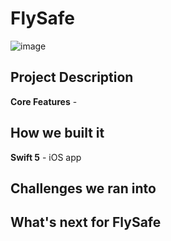 # FlySafe

![image](http://u.cubeupload.com/coding_ninja24/mergemin.png)

## Project Description

**Core Features** - 

## How we built it

**Swift 5** - iOS app

## Challenges we ran into

## What's next for FlySafe

